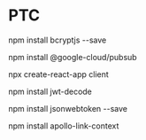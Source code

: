 # PTC

npm install bcryptjs --save

npm install @google-cloud/pubsub

npx create-react-app client

npm install jwt-decode

npm install jsonwebtoken --save

npm install apollo-link-context